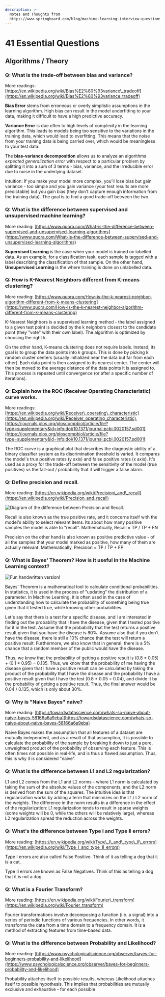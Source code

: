 ```yaml
---
description: >-
  Notes and Thoughts from
  https://www.springboard.com/blog/machine-learning-interview-questions/
---
```


# 41 Essential Questions

## Algorithms / Theory

### Q: What is the trade-off between bias and variance?

More readings: [https://en.wikipedia.org/wiki/Bias%E2%80%93variance\_tradeoff](https://en.wikipedia.org/wiki/Bias%E2%80%93variance_tradeoff)

**Bias Error** stems from erroneous or overly simplistic assumptions in the learning algorithm. High bias can result in the model underfitting to your data, making it difficult to have a high predictive accuracy.

**Variance Error** is due often to high levels of complexity in the learning algorithm. This leads to models being too sensitive to the variations in the training data, which would lead to overfitting. This means that the noise from your training data is being carried over, which would be meaningless to your test data.

The **bias-variance decomposition** allows us to analyze an algorithms _expected generalization error_ with respect to a particular problem by splitting it into a sum of 3 terms - bias, variance, and the irreducible error due to noise in the underlying dataset. 

Intuition: If you make your model more complex, you'll lose bias but gain variance - too simple and you gain variance \(your test results are more predictable\) but you gain bias \(they don't capture enough information from the training data\). The goal is to find a good trade-off between the two.

### Q: What is the difference between supervised and unsupervised machine learning?

More reading: [https://www.quora.com/What-is-the-difference-between-supervised-and-unsupervised-learning-algorithms](https://www.quora.com/What-is-the-difference-between-supervised-and-unsupervised-learning-algorithms)

**Supervised Learning** is the case when your model is trained on labelled data. As an example, for a classification task, each sample is tagged with a label describing the classification of that sample. On the other hand, **Unsupervised Learning** is the where training is done on unlabelled data. 

### Q: How is K-Nearest Neighbors different from K-means clustering?

More reading: [https://www.quora.com/How-is-the-k-nearest-neighbor-algorithm-different-from-k-means-clustering](https://www.quora.com/How-is-the-k-nearest-neighbor-algorithm-different-from-k-means-clustering)

K-Nearest Neighbors is a supervised learning method - the label assigned to a given test point is decided by the k neighbors closest to the candidate point \(they "vote" with their own label\). The algorithm is optimized by choosing the right k.

On the other hand, K-means clustering does not require labels. Instead, its goal is to group the data points into k groups. This is done by picking k random cluster centers \(usually initialized near the data but far from each other\). Each data point is then assigned to its nearest center. The center will then be moved to the average distance of the data points it is assigned to. This process is repeated until convergence \(or after a specific number of iterations\).

### Q: Explain how the ROC \(Receiver Operating Characteristic\) curve works.

More readings: [https://en.wikipedia.org/wiki/Receiver\_operating\_characteristic](https://en.wikipedia.org/wiki/Receiver_operating_characteristic), [https://journals.plos.org/ploscompbiol/article/file?type=supplementary&id=info:doi/10.1371/journal.pcbi.0020157.sd001](https://journals.plos.org/ploscompbiol/article/file?type=supplementary&id=info:doi/10.1371/journal.pcbi.0020157.sd001)

The ROC curve is a graphical plot that describes the diagnostic ability of a binary classifier system as its discrimination threshold is varied. It compares the model's true positive rates \(y axis\) and false positive rates \(x axis\). It's used as a proxy for the trade-off between the sensitivity of the model \(true positives\) vs the fall-out / probability that it will trigger a false alarm.

### Q: Define precision and recall.

More reading: [https://en.wikipedia.org/wiki/Precision\_and\_recall](https://en.wikipedia.org/wiki/Precision_and_recall)

![Diagram of the difference between Precision and Recall.](../.gitbook/assets/precisionrecall.png)

Recall is also known as the true positive rate, and it concerns itself with the model's ability to select relevant items. Its about how many positive samples the model is able to "recall". Mathematically, Recall = TP / TP + FN

Precision on the other hand is also known as positive predictive value - of all the samples that your model marked as positive, how many of them are actually relevant. Mathematically, Precision = TP / TP + FP

### Q: What is Bayes' Theorem? How is it useful in the Machine Learning context?

![Fun handwritten version!](../.gitbook/assets/bayes.jpg)

Bayes' Theorem is a mathematical tool to calculate conditional probabilities. In statistics, it is used in the process of "updating" the distribution of a parameter. In Machine Learning, it is often used in the case of understanding how to calculate the probability of something being true given that it tested true, while knowing other probabilities. 

Let's say that there is a test for a specific disease, and I am interested in finding out the probability that I have the disease, given that I tested positive for it in the test. Assume that the probability that the test returns a positive result given that you have the disease is 80%. Assume also that if you don't have the disease, there is still a 10% chance that the test will return a positive result. Furthermore, we also know that in general, there is a 5% chance that a random member of the public would have the disease.

Thus, we know that the probability of getting a positive result is \(0.8 \* 0.05\) + \(0.1 \* 0.95\) = 0.135. Thus, we know that the probability of me having the disease given that I have a positive result can be calculated by taking the product of the probability that I have the disease and the probability I have a positive result given that I have the test \(0.8 \* 0.05 = 0.04\), and divide it by the probability of getting a positive result. Thus, the final answer would be 0.04 / 0.135, which is only about 30%. 

### Q: Why is "Naive Bayes" naive?

More reading: [https://towardsdatascience.com/whats-so-naive-about-naive-bayes-58166a6a9eba](https://towardsdatascience.com/whats-so-naive-about-naive-bayes-58166a6a9eba)

Naive Bayes makes the assumption that all features of a dataset are mutually independent, and as a result of that assumption, it is possible to calculate the probability of the sample by breaking it down to just a pure, unweighted product of the probability of observing each feature. This is often times not possible in real-life, and is thus a flawed assumption. Thus, this is why it is considered "naive".

### Q: What is the difference between L1 and L2 regularization? 

L1 and L2 comes from the L1 and L2 norms - where L1 norm is calculated by taking the sum of the absolute values of the components, and the L2 norm is derived from the sum of the squares. The intuitive idea is that regularization works by adding a term that minimizes on the L1 / L2 norm of the weights. The difference in the norm results in a difference in the effect of the regularization: L1 regularization tends to result in sparse weights \(some weights will be 0, while the others will be relatively large\), whereas L2 regularization spread the reduction across the weights.

### Q: What's the difference between Type I and Type II errors?

More reading: [https://en.wikipedia.org/wiki/Type\_I\_and\_type\_II\_errors](https://en.wikipedia.org/wiki/Type_I_and_type_II_errors)

Type I errors are also called False Positive. Think of it as telling a dog that it is a cat.

Type II errors are known as False Negatives. Think of this as telling a dog that it is not a dog. 

### Q: What is a Fourier Transform?

More reading: [https://en.wikipedia.org/wiki/Fourier\_transform](https://en.wikipedia.org/wiki/Fourier_transform)

Fourier transformations involve decomposing a function \(i.e. a signal\) into a series of periodic functions of various frequencies. In other words, it transforms the data from a time domain to a frequency domain. It is a method of extracting features from time-based data.

### Q: What is the difference between Probability and Likelihood?

More reading: [https://www.psychologicalscience.org/observer/bayes-for-beginners-probability-and-likelihood](https://www.psychologicalscience.org/observer/bayes-for-beginners-probability-and-likelihood)

Probability attaches itself to possible results, whereas Likelihood attaches itself to possible hypothesis. This implies that probabilities are mutually exclusive and exhaustive - for each possible 

